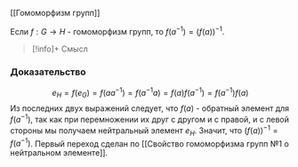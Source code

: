 [[Гомоморфизм групп]]

Если $f : G \rightarrow H$ - гомоморфизм групп, то $f(a^{-1}) = (f(a))^{-1}$.

>[!info]+ Смысл
### Доказательство

$$e_H = f(e_G) = f(aa^{-1}) = f(a^{-1}a) = f(a)f(a^{-1}) = f(a^{-1})f(a)$$
Из последних двух выражений следует, что $f(a)$ - обратный элемент для $f(a^{-1})$, так как при перемножении их друг с другом и с правой, и с левой стороны мы получаем нейтральный элемент $e_H$. Значит, что $(f(a))^{-1} = f(a^{-1})$. 
Первый переход сделан по [[Свойство гомоморфизма групп №1 о нейтральном элементе]].



